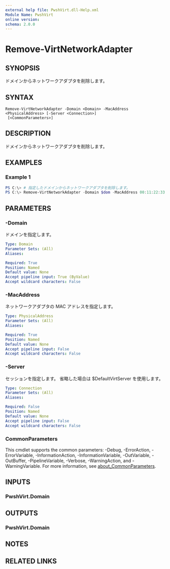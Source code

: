 ```yaml
---
external help file: PwshVirt.dll-Help.xml
Module Name: PwshVirt
online version:
schema: 2.0.0
---
```


# Remove-VirtNetworkAdapter

## SYNOPSIS
ドメインからネットワークアダプタを削除します。

## SYNTAX

```
Remove-VirtNetworkAdapter -Domain <Domain> -MacAddress <PhysicalAddress> [-Server <Connection>]
 [<CommonParameters>]
```

## DESCRIPTION
ドメインからネットワークアダプタを削除します。

## EXAMPLES

### Example 1
```powershell
PS C:\> # 指定したドメインからネットワークアダプタを削除します。
PS C:\> Remove-VirtNetworkAdapter -Domain $dom -MacAddress 00:11:22:33:44:55
```

## PARAMETERS

### -Domain
ドメインを指定します。

```yaml
Type: Domain
Parameter Sets: (All)
Aliases:

Required: True
Position: Named
Default value: None
Accept pipeline input: True (ByValue)
Accept wildcard characters: False
```

### -MacAddress
ネットワークアダプタの MAC アドレスを指定します。

```yaml
Type: PhysicalAddress
Parameter Sets: (All)
Aliases:

Required: True
Position: Named
Default value: None
Accept pipeline input: False
Accept wildcard characters: False
```

### -Server
セッションを指定します。
省略した場合は $DefaultVirtServer を使用します。

```yaml
Type: Connection
Parameter Sets: (All)
Aliases:

Required: False
Position: Named
Default value: None
Accept pipeline input: False
Accept wildcard characters: False
```

### CommonParameters
This cmdlet supports the common parameters: -Debug, -ErrorAction, -ErrorVariable, -InformationAction, -InformationVariable, -OutVariable, -OutBuffer, -PipelineVariable, -Verbose, -WarningAction, and -WarningVariable. For more information, see [about_CommonParameters](http://go.microsoft.com/fwlink/?LinkID=113216).

## INPUTS

### PwshVirt.Domain

## OUTPUTS

### PwshVirt.Domain

## NOTES

## RELATED LINKS
